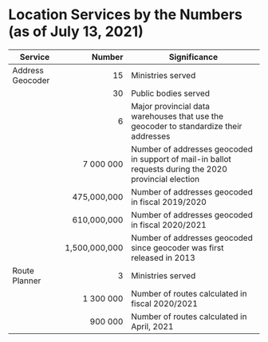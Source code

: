 # Location Services by the Numbers (as of July 13, 2021)
|Service|Number|Significance|
|--|--:|--|
Address Geocoder|15|Ministries served
||30|Public bodies served
||6|Major provincial data warehouses that use the geocoder to standardize their addresses
||7 000 000|Number of addresses geocoded in support of mail-in ballot requests during the 2020 provincial election
||     475,000,000|Number of addresses geocoded in fiscal 2019/2020
||     610,000,000|Number of addresses geocoded in fiscal 2020/2021
||1,500,000,000| Number of addresses geocoded since geocoder was first released in 2013
Route Planner|3|Ministries served
||1 300 000| Number of routes calculated in fiscal 2020/2021
||900 000|Number of routes calculated in April, 2021
